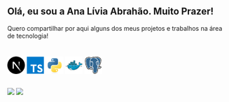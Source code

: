 ## Olá, eu sou a Ana Lívia Abrahão. Muito Prazer!

Quero compartilhar por aqui alguns dos meus projetos e trabalhos na área de tecnologia!

#

<div>
     <img allign="center" alt="Ana-Nex" heigt="30" width="40" src="https://raw.githubusercontent.com/devicons/devicon/master/icons/nextjs/nextjs-original.svg">
      <img allign="center" alt="Ana-ts" heigt="30" width="40" src="https://raw.githubusercontent.com/devicons/devicon/master/icons/typescript/typescript-original.svg">
     <img allign="center" alt="Ana-Py" heigt="30" width="40" src="https://raw.githubusercontent.com/devicons/devicon/master/icons/python/python-original.svg">
     <img allign="center" alt="Ana-Docker" heigt="30" width="40" src="https://raw.githubusercontent.com/devicons/devicon/master/icons/docker/docker-original.svg">
      <img allign="center" alt="Ana-postgres" heigt="30" width="40" src="https://raw.githubusercontent.com/devicons/devicon/master/icons/postgresql/postgresql-original.svg">
</div>


##




<div>
<a href="mailto:analiviabrahao@gmail.com"><img src="https://img.shields.io/badge/Gmail-D14836?style=for-the-badge&logo=gmail&logoColor=white" target="_blank"></a>
<a href="https://www.linkedin.com/in/ana-l%C3%ADvia-abrah%C3%A3o-lc03"><img src="https://img.shields.io/badge/linkedin-%230077B5.svg?style=for-the-badge&logo=linkedin&logoColor=white" target="_blank"></a>


</div>
     

<!--
**analiviaabrahao/analiviaabrahao** is a ✨ _special_ ✨ repository because its `README.md` (this file) appears on your GitHub profile.

Here are some ideas to get you started:

- 🔭 I’m currently working on ...
- 🌱 I’m currently learning ...
- 👯 I’m looking to collaborate on ...
- 🤔 I’m looking for help with ...
- 💬 Ask me about ...
- 📫 How to reach me: ...
- 😄 Pronouns: ...
- ⚡ Fun fact: ...
-->
